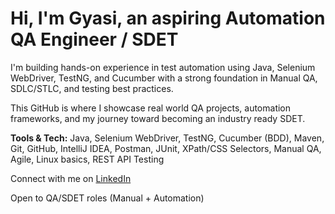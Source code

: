 <h1>Hi, I'm Gyasi, an aspiring Automation QA Engineer / SDET</h1>

<p>
I'm building hands-on experience in test automation using Java, Selenium WebDriver, TestNG, and Cucumber with a strong foundation in Manual QA, SDLC/STLC, and testing best practices.
</p>

<p>
This GitHub is where I showcase real world QA projects, automation frameworks, and my journey toward becoming an industry ready SDET.
</p>

<p>
<strong>Tools & Tech:</strong> Java, Selenium WebDriver, TestNG, Cucumber (BDD), Maven, Git, GitHub, IntelliJ IDEA, Postman, JUnit, XPath/CSS Selectors, Manual QA, Agile, Linux basics, REST API Testing
</p>

<p>
  Connect with me on <a href="https://www.linkedin.com/in/gyasi-folborg">LinkedIn</a>
</p>

<p>
  Open to QA/SDET roles (Manual + Automation)
</p>
